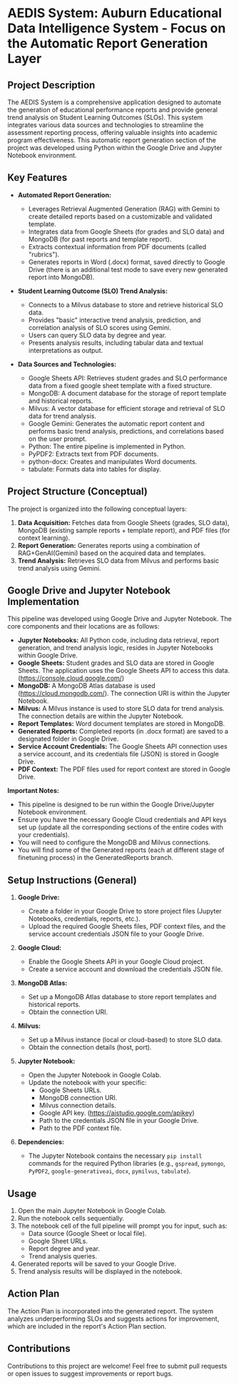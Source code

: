# AEDIS System: Auburn Educational Data Intelligence System - Focus on the Automatic Report Generation Layer

## Project Description

The AEDIS System is a comprehensive application designed to automate the generation of educational performance reports and provide general trend analysis on Student Learning Outcomes (SLOs). This system integrates various data sources and technologies to streamline the assessment reporting process, offering valuable insights into academic program effectiveness.  This automatic report generation section of the project was developed using Python within the Google Drive and Jupyter Notebook environment.

## Key Features

* **Automated Report Generation:**
    * Leverages Retrieval Augmented Generation (RAG) with Gemini to create detailed reports based on a customizable and validated template.
    * Integrates data from Google Sheets (for grades and SLO data) and MongoDB (for past reports and template report).
    * Extracts contextual information from PDF documents (called "rubrics").
    * Generates reports in Word (.docx) format, saved directly to Google Drive (there is an additional test mode to save every new generated report into MongoDB).

* **Student Learning Outcome (SLO) Trend Analysis:**
    * Connects to a Milvus database to store and retrieve historical SLO data.
    * Provides "basic" interactive trend analysis, prediction, and correlation analysis of SLO scores using Gemini.
    * Users can query SLO data by degree and year.
    * Presents analysis results, including tabular data and textual interpretations as output.

* **Data Sources and Technologies:**
    * Google Sheets API:  Retrieves student grades and SLO performance data from a fixed google sheet template with a fixed structure.
    * MongoDB: A document database for the storage of report template and historical reports.
    * Milvus:  A vector database for efficient storage and retrieval of SLO data for trend analysis.
    * Google Gemini:  Generates the automatic report content and performs basic trend analysis, predictions, and correlations based on the user prompt.
    * Python:  The entire pipeline is implemented in Python.
    * PyPDF2: Extracts text from PDF documents.
    * python-docx: Creates and manipulates Word documents.
    * tabulate:  Formats data into tables for display.

## Project Structure (Conceptual)

The project is organized into the following conceptual layers:

1.  **Data Acquisition:** Fetches data from Google Sheets (grades, SLO data), MongoDB (existing sample reports + template report), and PDF files (for context learning).
2.  **Report Generation:** Generates reports using a combination of RAG+GenAI(Gemini) based on the acquired data and templates.
3.  **Trend Analysis:** Retrieves SLO data from Milvus and performs basic trend analysis using Gemini.

## Google Drive and Jupyter Notebook Implementation

This pipeline was developed using Google Drive and Jupyter Notebook.  The core components and their locations are as follows:

* **Jupyter Notebooks:** All Python code, including data retrieval, report generation, and trend analysis logic, resides in Jupyter Notebooks within Google Drive.
* **Google Sheets:** Student grades and SLO data are stored in Google Sheets. The application uses the Google Sheets API to access this data. (https://console.cloud.google.com/)
* **MongoDB:** A MongoDB Atlas database is used (https://cloud.mongodb.com/). The connection URI is within the Jupyter Notebook.
* **Milvus:** A Milvus instance is used to store SLO data for trend analysis. The connection details are within the Jupyter Notebook.
* **Report Templates:** Word document templates are stored in MongoDB.
* **Generated Reports:** Completed reports (in .docx format) are saved to a designated folder in Google Drive.
* **Service Account Credentials:** The Google Sheets API connection uses a service account, and its credentials file (JSON) is stored in Google Drive.
* **PDF Context:** The PDF files used for report context are stored in Google Drive.

**Important Notes:**

* This pipeline is designed to be run within the Google Drive/Jupyter Notebook environment.
* Ensure you have the necessary Google Cloud credentials and API keys set up (update all the corresponding sections of the entire codes with your credentials).
* You will need to configure the MongoDB and Milvus connections.
* You will find some of the Generated reports (each at different stage of finetuning process) in the GeneratedReports branch.

## Setup Instructions (General)

1.  **Google Drive:**
    * Create a folder in your Google Drive to store project files (Jupyter Notebooks, credentials, reports, etc.).
    * Upload the required Google Sheets files, PDF context files, and the service account credentials JSON file to your Google Drive.

2.  **Google Cloud:**
    * Enable the Google Sheets API in your Google Cloud project.
    * Create a service account and download the credentials JSON file.

3.  **MongoDB Atlas:**
    * Set up a MongoDB Atlas database to store report templates and historical reports.
    * Obtain the connection URI.

4.  **Milvus:**
    * Set up a Milvus instance (local or cloud-based) to store SLO data.
    * Obtain the connection details (host, port).

5.  **Jupyter Notebook:**
    * Open the Jupyter Notebook in Google Colab.
    * Update the notebook with your specific:
        * Google Sheets URLs.
        * MongoDB connection URI.
        * Milvus connection details.
        * Google API key. (https://aistudio.google.com/apikey)
        * Path to the credentials JSON file in your Google Drive.
        * Path to the PDF context file.

6.  **Dependencies:**
    * The Jupyter Notebook contains the necessary `pip install` commands for the required Python libraries (e.g., `gspread`, `pymongo`, `PyPDF2`, `google-generativeai`, `docx`, `pymilvus`, `tabulate`).

## Usage

1.  Open the main Jupyter Notebook in Google Colab.
2.  Run the notebook cells sequentially.
3.  The notebook cell of the full pipeline will prompt you for input, such as:
    * Data source (Google Sheet or local file).
    * Google Sheet URLs.
    * Report degree and year.
    * Trend analysis queries.
4.  Generated reports will be saved to your Google Drive.
5.  Trend analysis results will be displayed in the notebook.

## Action Plan

The Action Plan is incorporated into the generated report.  The system analyzes underperforming SLOs and suggests actions for improvement, which are included in the report's Action Plan section.

## Contributions

Contributions to this project are welcome!  Feel free to submit pull requests or open issues to suggest improvements or report bugs.
